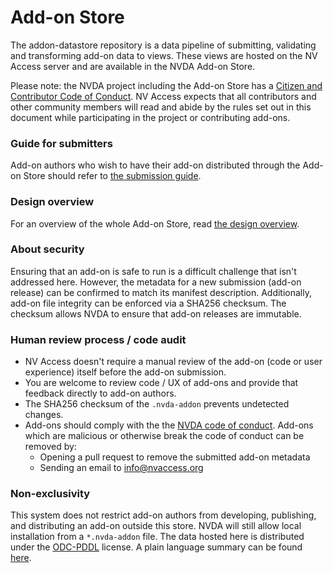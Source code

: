 # Add-on Store

The addon-datastore repository is a data pipeline of submitting, validating and transforming add-on data to views.
These views are hosted on the NV Access server and are available in the NVDA Add-on Store.

Please note: the NVDA project including the Add-on Store has a [Citizen and Contributor Code of Conduct](https://github.com/nvaccess/nvda/blob/master/CODE_OF_CONDUCT.md).
NV Access expects that all contributors and other community members will read and abide by the rules set out in this document while participating in the project or contributing add-ons.

### Guide for submitters
Add-on authors who wish to have their add-on distributed through the Add-on Store should refer to [the submission guide](./docs/submitters/submissionGuide.md).

### Design overview
For an overview of the whole Add-on Store, read [the design overview](./docs/design/designOverview.md).

### About security 
Ensuring that an add-on is safe to run is a difficult challenge that isn't addressed here.
However, the metadata for a new submission (add-on release) can be confirmed to match its manifest description.
Additionally, add-on file integrity can be enforced via a SHA256 checksum.
The checksum allows NVDA to ensure that add-on releases are immutable.

### Human review process / code audit
- NV Access doesn't require a manual review of the add-on (code or user experience) itself before the add-on submission.
- You are welcome to review code / UX of add-ons and provide that feedback directly to add-on authors.
- The SHA256 checksum of the `.nvda-addon` prevents undetected changes.
- Add-ons should comply with the the [NVDA code of conduct](https://github.com/nvaccess/nvda/blob/master/CODE_OF_CONDUCT.md).
Add-ons which are malicious or otherwise break the code of conduct can be removed by:
  - Opening a pull request to remove the submitted add-on metadata
  - Sending an email to info@nvaccess.org

### Non-exclusivity
This system does not restrict add-on authors from developing, publishing, and distributing an add-on outside this store.
NVDA will still allow local installation from a `*.nvda-addon` file.
The data hosted here is distributed under the [ODC-PDDL](https://opendatacommons.org/licenses/pddl/1-0/) license.
A plain language summary can be found [here](https://opendatacommons.org/licenses/pddl/summary/).
